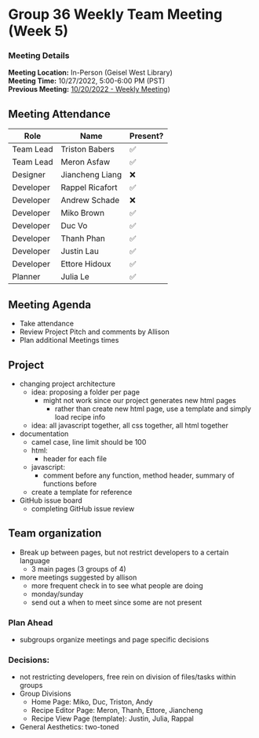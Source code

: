 # Group 36 Weekly Team Meeting (Week 5)
### Meeting Details
**Meeting Location:** In-Person (Geisel West Library)  
**Meeting Time:** 10/27/2022, 5:00-6:00 PM (PST)  
**Previous Meeting:** [10/20/2022 - Weekly Meeting](https://github.com/cse110-sp21-group36/cse110-sp21-group36/blob/main/admin/meetings/102022-Week4.md))


## Meeting Attendance
| Role | Name | Present? |
| --- | --- | --- |
| Team Lead | Triston Babers |✅|
| Team Lead | Meron Asfaw |✅|
| Designer | Jiancheng Liang |❌|
| Developer | Rappel Ricafort |✅|
| Developer | Andrew Schade |❌|
| Developer | Miko Brown |✅|
| Developer | Duc Vo |✅|
| Developer | Thanh Phan |✅|
| Developer | Justin Lau |✅|
| Developer | Ettore Hidoux |✅|
| Planner | Julia Le |✅|

## Meeting Agenda
- Take attendance
- Review Project Pitch and comments by Allison 
- Plan additional Meetings times


## Project
- changing project architecture 
    - idea: proposing a folder per page 
        - might not work since our project generates new html pages 
            - rather than create new html page, use a template and simply load recipe info
    - idea: all javascript together, all css together, all html together 
- documentation 
    - camel case, line limit should be 100 
    - html: 
        - header for each file 
    - javascript: 
        - comment before any function, method header, summary of functions before 
    - create a template for reference 
- GitHub issue board 
    - completing GitHub issue review 

## Team organization 
- Break up between pages, but not restrict developers to a certain language 
    - 3 main pages (3 groups of 4)
- more meetings suggested by allison 
    - more frequent check in to see what people are doing 
    - monday/sunday 
    - send out a when to meet since some are not present 

### Plan Ahead 
- subgroups organize meetings and page specific decisions

### Decisions:
- not restricting developers, free rein on division of files/tasks within groups 
- Group Divisions
    - Home Page: Miko, Duc, Triston, Andy
    - Recipe Editor Page: Meron, Thanh, Ettore, Jiancheng 
    - Recipe View Page (template):  Justin, Julia, Rappal 
- General Aesthetics: two-toned

